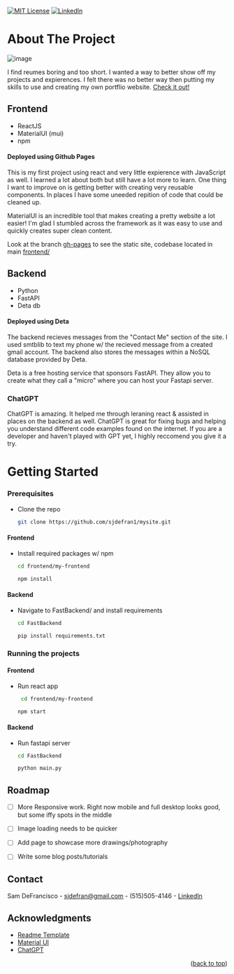 


<!-- Improved compatibility of back to top link: See: https://github.com/othneildrew/Best-README-Template/pull/73 -->
<a name="readme-top"></a>
<!--
*** Thanks for checking out the Best-README-Template. If you have a suggestion
*** that would make this better, please fork the repo and create a pull request
*** or simply open an issue with the tag "enhancement".
*** Don't forget to give the project a star!
*** Thanks again! Now go create something AMAZING! :D
-->



<!-- PROJECT SHIELDS -->
<!--
*** I'm using markdown "reference style" links for readability.
*** Reference links are enclosed in brackets [ ] instead of parentheses ( ).
*** See the bottom of this document for the declaration of the reference variables
*** for contributors-url, forks-url, etc. This is an optional, concise syntax you may use.
*** https://www.markdownguide.org/basic-syntax/#reference-style-links
-->
[![MIT License][license-shield]][license-url]
[![LinkedIn][linkedin-shield]](https://www.linkedin.com/in/sam-defrancisco-4373361b3/)


<!-- ABOUT THE PROJECT -->
# About The Project

![image](https://user-images.githubusercontent.com/72476187/210121185-04c9a57e-7dbf-41fa-b378-740b5b556922.png)

I find reumes boring and too short. I wanted a way to better show off my projects and expierences. I felt there was no better way then putting my skills to use and creating my own portflio website.
<a href='https://sjdefran.com' target='_blank' rel='noreferrer'>Check it out!</a>
## Frontend
* ReactJS
* MaterialUI (mui)
* npm
#### Deployed using Github Pages

This is my first project using react and very little expierence with JavaScript as well. I learned a lot about both but still have a lot more to learn. One thing I want to improve on is getting better with creating very reusable components. In places I have some uneeded repition of code that could be cleaned up. 

MaterialUI is an incredible tool that makes creating a pretty website a lot easier! I'm glad I stumbled across the framework as it was easy to use and quickly creates
super clean content. 

Look at the branch <a href='https://github.com/sjdefran1/mysite/tree/gh-pages'>gh-pages</a> to see the static site, codebase located in main <a href='https://github.com/sjdefran1/mysite/tree/main/frontend'>frontend/</a>

## Backend
* Python
* FastAPI
* Deta db
#### Deployed using Deta
The backend recieves messages from the "Contact Me" section of the site. I used smtblib to text my phone w/ the recieved message from a created gmail account. The backend also stores the messages within a NoSQL database provided by Deta.

Deta is a free hosting service that sponsors FastAPI. They allow you to create what they call a "micro" where you can host your Fastapi server. 

### ChatGPT
ChatGPT is amazing. It helped me through leraning react & assisted in places on the backend as well. ChatGPT is great for fixing bugs and helping you understand different code examples found on the internet. If you are a developer and haven't played with GPT yet, I highly reccomend you give it a try. 

<!-- GETTING STARTED -->
# Getting Started


### Prerequisites

* Clone the repo

   ```sh
   git clone https://github.com/sjdefran1/mysite.git
   ```

#### Frontend
* Install required packages w/ npm

   ```sh
   cd frontend/my-frontend
   ```
   ```sh
   npm install
   ```
#### Backend
* Navigate to FastBackend/ and install requirements

  ```sh
  cd FastBackend
  ```
  
  ```sh
  pip install requirements.txt
  ```

### Running the projects

#### Frontend
* Run react app
  ```sh
   cd frontend/my-frontend
  ```
   
  ```sh
  npm start
  ```
 #### Backend
* Run fastapi server
  ```sh
  cd FastBackend
  ```

  ```sh
  python main.py
  ```



<!-- ROADMAP -->
## Roadmap

- [ ] More Responsive work. Right now mobile and full desktop looks good, but some iffy spots in the middle
- [ ] Image loading needs to be quicker
- [ ] Add page to showcase more drawings/photography
- [ ] Write some blog posts/tutorials 


<!-- CONTACT -->
## Contact

Sam DeFrancisco - sjdefran@gmail.com - (515)505-4146 -
[LinkedIn](https://www.linkedin.com/in/sam-defrancisco-4373361b3/)




<!-- ACKNOWLEDGMENTS -->
## Acknowledgments

* [Readme Template](https://github.com/othneildrew/Best-README-Template/blob/master/README.md)
* [Material UI](https://mui.com/)
* [ChatGPT](https://openai.com/blog/chatgpt/)


<p align="right">(<a href="#readme-top">back to top</a>)</p>



<!-- MARKDOWN LINKS & IMAGES -->
<!-- https://www.markdownguide.org/basic-syntax/#reference-style-links -->
[contributors-shield]: https://img.shields.io/github/contributors/othneildrew/Best-README-Template.svg?style=for-the-badge
[contributors-url]: https://github.com/othneildrew/Best-README-Template/graphs/contributors
[forks-shield]: https://img.shields.io/github/forks/othneildrew/Best-README-Template.svg?style=for-the-badge
[forks-url]: https://github.com/othneildrew/Best-README-Template/network/members
[stars-shield]: https://img.shields.io/github/stars/othneildrew/Best-README-Template.svg?style=for-the-badge
[stars-url]: https://github.com/othneildrew/Best-README-Template/stargazers
[issues-shield]: https://img.shields.io/github/issues/othneildrew/Best-README-Template.svg?style=for-the-badge
[issues-url]: https://github.com/othneildrew/Best-README-Template/issues
[license-shield]: https://img.shields.io/github/license/othneildrew/Best-README-Template.svg?style=for-the-badge
[license-url]: https://github.com/othneildrew/Best-README-Template/blob/master/LICENSE.txt
[linkedin-shield]: https://img.shields.io/badge/-LinkedIn-black.svg?style=for-the-badge&logo=linkedin&colorB=555
[linkedin-url]: https://linkedin.com/in/othneildrew
[product-screenshot]: images/screenshot.png
[Next.js]: https://img.shields.io/badge/next.js-000000?style=for-the-badge&logo=nextdotjs&logoColor=white
[Next-url]: https://nextjs.org/
[React.js]: https://img.shields.io/badge/React-20232A?style=for-the-badge&logo=react&logoColor=61DAFB
[React-url]: https://reactjs.org/
[Vue.js]: https://img.shields.io/badge/Vue.js-35495E?style=for-the-badge&logo=vuedotjs&logoColor=4FC08D
[Vue-url]: https://vuejs.org/
[Angular.io]: https://img.shields.io/badge/Angular-DD0031?style=for-the-badge&logo=angular&logoColor=white
[Angular-url]: https://angular.io/
[Svelte.dev]: https://img.shields.io/badge/Svelte-4A4A55?style=for-the-badge&logo=svelte&logoColor=FF3E00
[Svelte-url]: https://svelte.dev/
[Laravel.com]: https://img.shields.io/badge/Laravel-FF2D20?style=for-the-badge&logo=laravel&logoColor=white
[Laravel-url]: https://laravel.com
[Bootstrap.com]: https://img.shields.io/badge/Bootstrap-563D7C?style=for-the-badge&logo=bootstrap&logoColor=white
[Bootstrap-url]: https://getbootstrap.com
[JQuery.com]: https://img.shields.io/badge/jQuery-0769AD?style=for-the-badge&logo=jquery&logoColor=white
[JQuery-url]: https://jquery.com 
